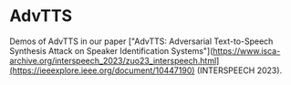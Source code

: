 # AdvTTS

Demos of AdvTTS in our paper ["AdvTTS: Adversarial Text-to-Speech Synthesis Attack on Speaker Identification Systems"](https://www.isca-archive.org/interspeech_2023/zuo23_interspeech.html](https://ieeexplore.ieee.org/document/10447190) (INTERSPEECH 2023).
